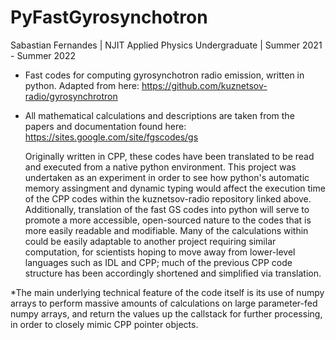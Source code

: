 # PyFastGyrosynchotron
  Sabastian Fernandes | NJIT Applied Physics Undergraduate | Summer 2021 - Summer 2022

- Fast codes for computing gyrosynchotron radio emission, written in python. Adapted from here: https://github.com/kuznetsov-radio/gyrosynchrotron
- All mathematical calculations and descriptions are taken from the papers and documentation found here: https://sites.google.com/site/fgscodes/gs

  Originally written in CPP, these codes have been translated to be read and executed from a native python environment. This project was undertaken as an experiment in order to see how python's automatic memory assingment and dynamic typing would affect the execution time of the CPP codes within the kuznetsov-radio repository linked above.
  Additionally, translation of the fast GS codes into python will serve to promote a more accessible, open-sourced nature to the codes that is more easily readable and modifiable. Many of the calculations within could be easily adaptable to another project requiring similar computation, for scientists hoping to move away from lower-level languages such as IDL and CPP; much of the previous CPP code structure has been accordingly shortened and simplified via translation.

*The main underlying technical feature of the code itself is its use of numpy arrays to perform massive amounts of calculations on large parameter-fed numpy arrays, and return the values up the callstack for further processing, in order to closely mimic CPP pointer objects.
